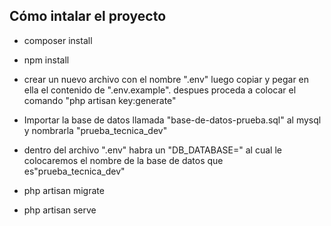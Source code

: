 ## Cómo intalar el proyecto

- composer install

- npm install

- crear un nuevo archivo con el nombre ".env" luego copiar y pegar en ella el contenido de ".env.example". despues proceda a colocar el comando "php artisan key:generate"

- Importar la base de datos llamada "base-de-datos-prueba.sql" al mysql y nombrarla "prueba_tecnica_dev"

- dentro del archivo ".env" habra un "DB_DATABASE=" al cual le colocaremos el nombre de la base de datos que es"prueba_tecnica_dev"

- php artisan migrate

- php artisan serve

